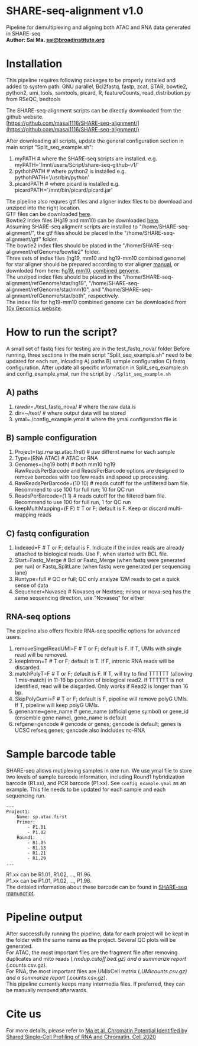 # SHARE-seq-alignment v1.0
Pipeline for demultiplexing and aligning both ATAC and RNA data generated in SHARE-seq\
**Author: Sai Ma. sai@broadinstitute.org**

# Installation
This pipeline requires following packages to be properly installed and added to system path: GNU parallel, Bcl2fastq, fastp, zcat, STAR, bowtie2, python2, umi_tools, samtools, picard, R, featureCounts, read_distribution.py from RSeQC, bedtools

The SHARE-seq-alignment scripts can be directly downloaded from the github website.\
[https://github.com/masai1116/SHARE-seq-alignment/](https://github.com/masai1116/SHARE-seq-alignment/)

After downloading all scripts, update the general configuration section in main script "Split_seq_example.sh":
1) myPATH # where the SHARE-seq scripts are installed. e.g. myPATH='/mnt/users/Script/share-seq-github-v1/'
2) pythohPATH # where python2 is installed e.g. pythohPATH='/usr/bin/python' 
3) picardPATH # where picard is installed e.g. picardPATH='/mnt/bin/picard/picard.jar'

The pipeline also requres gtf files and aligner index files to be download and unziped into the right location.\
GTF files can be downloaded [here](https://drive.google.com/file/d/1HuGLf0vSHO58Ek5HibTRiwXWBn9fBMTz/view?usp=sharing).\
Bowtie2 index files (Hg19 and mm10) can be downloaded [here](https://drive.google.com/file/d/1bXIxznwirsZ6DZhqK1gw6ZKlj-UjFRhn/view?usp=sharing).\
Assuming SHARE-seq aligment scripts are installed to "/home/SHARE-seq-alignment/", the gtf files should be placed in the "/home/SHARE-seq-alignment/gtf" folder.\
The bowtie2 index files should be placed in the "/home/SHARE-seq-alignment/refGenome/bowtie2" folder.\
Three sets of index files (hg19, mm10 and hg19-mm10 combined genome) for star aligner should be prepared according to star aligner [manual](https://github.com/alexdobin/STAR), or downloded from here: [hg19](https://drive.google.com/file/d/1IXI4DP-mjh2qc-EQe1WnWJQOCVEI4KVX/view?usp=sharing), [mm10](https://drive.google.com/file/d/1n0UwzOeUbX7TIBOrcBbXjgH3i0UH-Ka5/view?usp=sharing), [combined genome](https://drive.google.com/file/d/15Z2YMUDiavYG0s9zLFAbbwqA0VhVNu-f/view?usp=sharing).\
The unziped index files should be placed in the "/home/SHARE-seq-alignment/refGenome/star/hg19", "/home/SHARE-seq-alignment/refGenome/star/mm10", and "/home/SHARE-seq-alignment/refGenome/star/both", respectively.\
The index file for hg19-mm10 combined genome can be downloaded from [10x Genomics website](https://support.10xgenomics.com/single-cell-gene-expression/software/downloads/latest).

# How to run the script?
A small set of fastq files for testing are in the test_fastq_nova/ folder
Before running, three sections in the main script "Split_seq_example.sh" need to be updated for each run, inlcuding 
A) paths B) sample configuration C) fastq configuration. After update all specific information in Split_seq_example.sh and config_example.ymal, run the script by ```./Split_seq_example.sh```
## A) paths
1) rawdir=./test_fastq_nova/ # where the raw data is
2) dir=~/test/ # where output data will be stored
3) ymal=./config_example.ymal # where the ymal configuration file is

## B) sample configuration
1) Project=(sp.rna sp.atac.first) # use differnt name for each sample 
2) Type=(RNA ATAC)  # ATAC or RNA
3) Genomes=(hg19 both) # both mm10 hg19 \
RawReadsPerBarcode and ReadsPerBarcode options are designed to remove barcodes with too few reads and speed up processing. 
4) RawReadsPerBarcode=(10 10) # reads cutoff for the unfiltered bam file. Recommend to use 100 for full run; 10 for QC run
5) ReadsPerBarcode=(1 1) # reads cutoff for the filtered bam file. Recommend to use 100 for full run, 1 for QC run
6) keepMultiMapping=(F F)  # T or F; default is F. Keep or discard multi-mapping reads

## C) fastq configuration
1) Indexed=F # T or F; defaul is F. Indicate if the index reads are already attached to biological reads. Use F, when started with BCL file.
2) Start=Fastq_Merge # Bcl or Fastq_Merge (when fastq were generated per run) or Fastq_SplitLane (when fastq were generated per sequencing lane)
3) Runtype=full # QC or full;  QC only analyze 12M reads to get a quick sense of data
4) Sequencer=Novaseq # Novaseq or Nextseq;  miseq or nova-seq has the same sequencing direction, use "Novaseq" for either

## RNA-seq options
The pipeline also offers flexible RNA-seq specific options for advanced users. 
1) removeSingelReadUMI=F # T or F; default is F. If T, UMIs with single read will be removed.
2) keepIntron=T # T or F; default is T. If F, intronic RNA reads will be discarded.
3) matchPolyT=F # T or F; default is F. If T, will try to find TTTTTT (allowing 1 mis-match) in 11-16 bp position of biological read2. If TTTTTT is not identified, read will be disgarded. Only works if Read2 is longer than 16 bp.
4) SkipPolyGumi=F # T or F; default is F, pipeline will remove polyG UMIs. If T, pipeline will keep polyG UMIs.
5) genename=gene_name # gene_name (official gene symbol) or gene_id (ensemble gene name), gene_name is default
6) refgene=gencode # gencode or genes; gencode is default; genes is UCSC refseq genes; gencode also indcludes nc-RNA

# Sample barcode table
SHARE-seq allows mutiplexing samples in one run. We use ymal file to store two levels of sample barcode information, including Round1 hybridization barcode (R1.xx), and PCR barcode (P1.xx). See ```config_example.ymal``` as an example. This file needs to be updated for each sample and each sequencing run.
```
---
Project1:
    Name: sp.atac.first
    Primer:
        - P1.01
        - P1.02
    Round1:
        - R1.05
        - R1.13
        - R1.21
        - R1.29
...
```        
R1.xx can be R1.01, R1.02, ..., R1.96.\
P1.xx can be P1.01, P1.02, ..., P1.96.\
The detialed information about these barcode can be found in [SHARE-seq manuscript](https://www.sciencedirect.com/science/article/pii/S0092867420312538).

# Pipeline output
After successfully running the pipeline, data for each project will be kept in the folder with the same name as the project. 
Several QC plots will be generated.\
For ATAC, the most important files are the fragment file after removing duplicates and mito reads (*.rmdup.cutoff.bed.gz) and a summarize report (*.counts.csv.gz).\
For RNA, the most important files are UMIxCell matrix (*.UMIcounts.csv.gz) and a summarize report (*.counts.csv.gz).\
This pipeline currently keeps many intermedia files. If preferred, they can be manually removed afterwards.

# Cite us
For more details, please refer to [Ma et al. Chromatin Potential Identified by Shared Single-Cell Profiling of RNA and Chromatin, Cell 2020](https://www.sciencedirect.com/science/article/pii/S0092867420312538)
